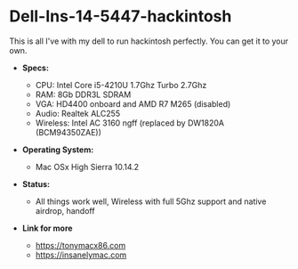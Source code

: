 # Dell-Ins-14-5447-hackintosh

This is all I've with my dell to run hackintosh perfectly. You can get it to your own.

* **Specs:**
	* CPU: Intel Core i5-4210U 1.7Ghz Turbo 2.7Ghz
	* RAM: 8Gb DDR3L SDRAM
	* VGA: HD4400 onboard and AMD R7 M265 (disabled)
	* Audio: Realtek ALC255
	* Wireless: Intel AC 3160 ngff (replaced by DW1820A (BCM94350ZAE))

* **Operating System:**
	* Mac OSx High Sierra 10.14.2

* **Status:**
	* All things work well, Wireless with full 5Ghz support and native airdrop, handoff

* **Link for more**
	* https://tonymacx86.com
	* https://insanelymac.com